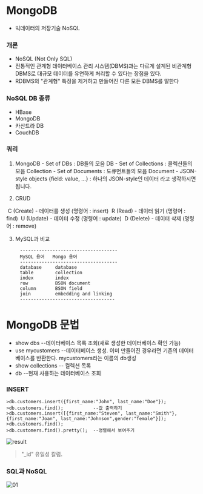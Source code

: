 # MongoDB

- 빅데이터의 저장기술 NoSQL





### 개론

- NoSQL (Not Only SQL)
- 전통적인 관계형 데이터베이스 관리 시스템(DBMS)과는 다르게 설계된 비관계형 DBMS로 대규모 데이터를 유연하게 처리할 수 있다는 장점을 있다.
- RDBMS의 "관계형" 특징을 제거하고 만들어진 다른 모든 DBMS를 말한다



### NoSQL DB 종류

- HBase
- MongoDB
- 카산드라 DB
- CouchDB





### 쿼리

 1) MongoDB    - Set of DBs  : DB들의 모음
     DB         - Set of Collections : 콜렉션들의 모음
     Collection - Set of Documents : 도큐먼트들의 모음
     Document   - JSON-style objects {field: value, …} : 하나의 JSON-style인 데이터 라고 생각하시면됩니다.


  2) CRUD

​     C (Create) - 데이터를 생성 (명령어 : insert)
​     R (Read)   - 데이터 읽기 (명령어 : find)
​     U (Update) - 데이터 수정 (명령어 : update)
​     D (Delete) - 데이터 삭제 (명령어 : remove)


  3) MySQL과 비교

```
     ------------------------------------
     MySQL 용어   Mongo 용어 
     ------------------------------------
     database     database 
     table        collection 
     index        index
     row          BSON document
     column       BSON field
     join         embedding and linking
     -----------------------------------
```







# MongoDB 문법

- show dbs         --데이터베이스 목록 조회(새로 생성한 데이터베이스 확인 가능)
- use mycustomers  --데이터베이스 생성. 이미 만들어진 경우라면 기존의 데이터베이스를 반환한다.  mycustomers라는 이름의 db생성
- show collections    -- 컬렉션 목록
- db               --현재 사용하는 데이터베이스 조회



### INSERT

```
>db.customers.insert({first_name:"John", last_name:"Doe"});
>db.customers.find();			--값 출력하기
>db.customers.insert([{first_name:"Steven", last_name:"Smith"},{first_name:"Joan", last_name:"Johnson",gender:"female"}]);
>db.customers.find();
>db.customers.find().pretty();	--정렬해서 보여주기
```

![result](https://user-images.githubusercontent.com/49340180/60311278-72fcf980-9991-11e9-80fc-ab5a82db9998.PNG)

> "_id"  유일성 칼럼. 



### SQL과 NoSQL

![01](https://user-images.githubusercontent.com/49340180/60311597-dc313c80-9992-11e9-8f48-d317ca13c517.PNG)

